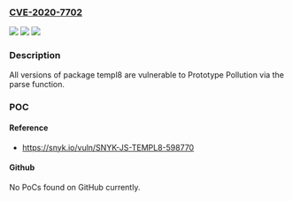 ### [CVE-2020-7702](https://cve.mitre.org/cgi-bin/cvename.cgi?name=CVE-2020-7702)
![](https://img.shields.io/static/v1?label=Product&message=Templ8&color=blue)
![](https://img.shields.io/static/v1?label=Version&message=%3E%3D%200%20&color=brighgreen)
![](https://img.shields.io/static/v1?label=Vulnerability&message=Prototype%20Pollution&color=brighgreen)

### Description

All versions of package templ8 are vulnerable to Prototype Pollution via the parse function.

### POC

#### Reference
- https://snyk.io/vuln/SNYK-JS-TEMPL8-598770

#### Github
No PoCs found on GitHub currently.

